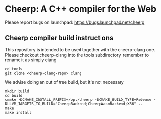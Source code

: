 Cheerp: A C++ compiler for the Web
==================================

Please report bugs on launchpad:
https://bugs.launchpad.net/cheerp

Cheerp compiler build instructions
----------------------------------

This repository is intended to be used together with the cheerp-clang
one. Please checkout cheerp-clang into the tools subdirectory, remember to
rename it as simply clang

```
cd tools
git clone <cheerp-clang-repo> clang
```

We advise doing an out of tree build, but it's not necessary

```
mkdir build
cd build
cmake -DCMAKE_INSTALL_PREFIX=/opt/cheerp -DCMAKE_BUILD_TYPE=Release -DLLVM_TARGETS_TO_BUILD="CheerpBackend;CheerpWasmBackend;X86" ..
make
make install
```

